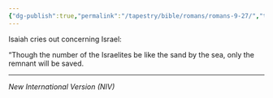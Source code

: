 ```yaml
---
{"dg-publish":true,"permalink":"/tapestry/bible/romans/romans-9-27/","title":"Romans 9:27","hide":true,"tags":["bible-verse","bible-verse"],"dgHomeLink":true,"dgShowLocalGraph":true,"dgEnableSearch":true}
---
```


Isaiah cries out concerning Israel:

“Though the number of the Israelites be like the sand by the sea, only the remnant will be saved.


---
*New International Version (NIV)*